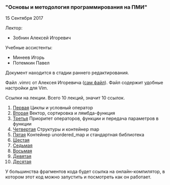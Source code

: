 ### "Основы и методология программирования на ПМИ"

15 Сентября 2017

Лектор:

* Зобнин Алексей Игоревич

Учебные ассистенты:

 * Минеев Игорь
 * Потемкин Павел

Документ находится в стадии раннего редактирования. 

Файл .vimrc от Алексея Игоревича ([сам файл](/New_lections/.vimrc/)). Файл содержит удобные настройки для Vim.

Ссылки на лекции. Всего 10 лекций, значит 10 ссылок.

1. [Первая](/New_lections/lect_01.md/) Циклы и условный оператор
2. [Вторая](/New_lections/lect_02.md/) Вектор, сортировка и лямбда-функция
3. [Третья](/New_lections/lect_03.md/) Приоритет операторов, функции и передача параметров в функции
4. [Четвертая](/New_lections/lect_04.md/) Структуры и контейнер map
5. [Пятая](/New_lections/lect_05.md/) Контейнер unordered_map и стандартная библиотека
6. [Шестая](/New_lections/lect_06.md/)
7. [Седьмая](/New_lections/lect_07.md/)
8. [Восьмая](/New_lections/lect_08.md/)
9. [Девятая](/New_lections/lect_09.md/)
10. [Десятая](/New_lections/lect_10.md/)

У большинства фрагментов кода будет ссылка на онлайн-компилятор, в котором этот код можно запустить и посмотреть как он работает.